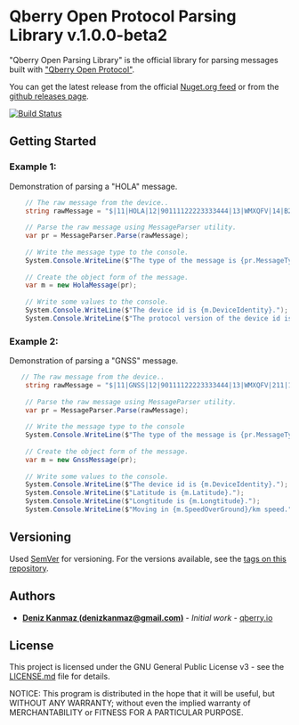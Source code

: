 

# Qberry Open Protocol Parsing Library v.1.0.0-beta2

"Qberry Open Parsing Library" is the official library for parsing messages built with ["Qberry Open Protocol"](https://github.com/denizkanmaz/qberry-open-protocol).

You can get the latest release from the official [Nuget.org feed](https://www.nuget.org/packages/Qberry.Open.Protocol.Parsing) or from the [github releases page](https://github.com/denizkanmaz/qberry-open-protocol-parsing-dotnet/releases).

[![Build Status](https://travis-ci.org/denizkanmaz/qberry-open-protocol-parsing-dotnet.svg?branch=master)](https://travis-ci.org/denizkanmaz/qberry-open-protocol-parsing-dotnet)

## Getting Started

### Example 1:
Demonstration of parsing a "HOLA" message.
```csharp
    // The raw message from the device..
    string rawMessage = "$|11|HOLA|12|90111122223333444|13|WMXQFV|14|B23a56|15|ONE|16|1.0.0|$";
    
    // Parse the raw message using MessageParser utility.
    var pr = MessageParser.Parse(rawMessage);
    
    // Write the message type to the console.
    System.Console.WriteLine($"The type of the message is {pr.MessageType}.");
    
    // Create the object form of the message.
    var m = new HolaMessage(pr);
    
    // Write some values to the console.
    System.Console.WriteLine($"The device id is {m.DeviceIdentity}.");
    System.Console.WriteLine($"The protocol version of the device id is {m.ProtocolVersion}.");
```
  
### Example 2:
Demonstration of parsing a "GNSS" message.
```csharp
   // The raw message from the device..
    string rawMessage = "$|11|GNSS|12|90111122223333444|13|WMXQFV|211|1|212|39.922790|213|32.838507|214|108.600|215|0.43|216|344.6|217|1|218|5|219|0|$";
    
    // Parse the raw message using MessageParser utility.
    var pr = MessageParser.Parse(rawMessage);
    
    // Write the message type to the console
    System.Console.WriteLine($"The type of the message is {pr.MessageType}.");
    
    // Create the object form of the message.
    var m = new GnssMessage(pr);
    
    // Write some values to the console.
    System.Console.WriteLine($"The device id is {m.DeviceIdentity}.");
    System.Console.WriteLine($"Latitude is {m.Latitude}.");
    System.Console.WriteLine($"Longtitude is {m.Longtitude}.");
    System.Console.WriteLine($"Moving in {m.SpeedOverGround}/km speed.");
```
## Versioning

Used [SemVer](http://semver.org/) for versioning. For the versions available, see the [tags on this repository](https://github.com/denizkanmaz/qberry-open-protocol-parsing-dotnet/tags). 

## Authors

* **[Deniz Kanmaz (denizkanmaz@gmail.com)](https://github.com/denizkanmaz)** - *Initial work* - [qberry.io](https://qberry.io)

## License

This project is licensed under the GNU General Public License v3 - see the [LICENSE.md](LICENSE.md) file for details.

NOTICE: This program is distributed in the hope that it will be useful, but WITHOUT ANY WARRANTY; without even the implied warranty of MERCHANTABILITY or FITNESS FOR A PARTICULAR PURPOSE.
